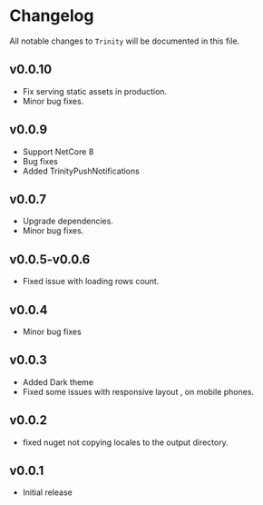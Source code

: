 # Changelog

All notable changes to `Trinity` will be documented in this file.

## v0.0.10

- Fix serving static assets in production.
- Minor bug fixes.
  
## v0.0.9

- Support NetCore 8
- Bug fixes
- Added TrinityPushNotifications
  
## v0.0.7

- Upgrade dependencies.
- Minor bug fixes.

## v0.0.5-v0.0.6

- Fixed issue with loading rows count.

## v0.0.4

- Minor bug fixes

## v0.0.3

- Added Dark theme
- Fixed some issues with responsive layout , on mobile phones.

## v0.0.2

- fixed nuget not copying locales to the output directory.

## v0.0.1

- Initial release
